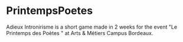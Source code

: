# PrintempsPoetes
 Adieux Intronirisme is a short game made in 2 weeks for the event "Le Printemps des Poètes " at Arts & Métiers Campus Bordeaux.
